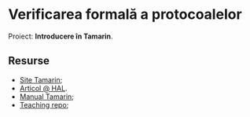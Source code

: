 # Verificarea formală a protocoalelor

Proiect: **Introducere în Tamarin**.

## Resurse
- [Site Tamarin](https://tamarin-prover.github.io/);
- [Articol @ HAL](https://hal.archives-ouvertes.fr/hal-01622110/document).
- [Manual Tamarin](https://tamarin-prover.github.io/manual/tex/tamarin-manual.pdf);
- [Teaching repo](https://github.com/tamarin-prover/teaching);
